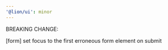 ```yaml
---
'@lion/ui': minor
---
```


BREAKING CHANGE:

[form] set focus to the first erroneous form element on submit
